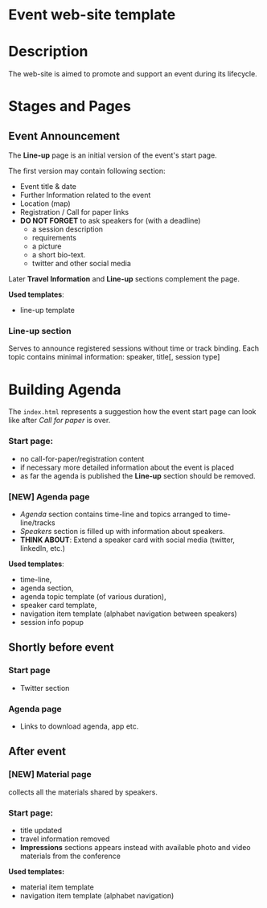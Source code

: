 Event web-site template
=======================
# Description

The web-site is aimed to promote and support an event during its lifecycle.

# Stages and Pages

## Event Announcement

The **Line-up** page is an initial version of the event's start page.

The first version may contain following section:
* Event title & date
* Further Information related to the event
* Location (map)
* Registration / Call for paper links
* **DO NOT FORGET** to ask speakers for (with a deadline)
  * a session description
  * requirements
  * a picture
  * a short bio-text.
  * twitter and other social media

Later **Travel Information** and **Line-up** sections complement the page.

**Used templates**:
* line-up template

### Line-up section

Serves to announce registered sessions without time or track binding.
Each topic contains minimal information: speaker, title\[, session type]

# Building Agenda

The `index.html` represents a suggestion how the event start page can look like after *Call for paper* is over.

### Start page:
* no call-for-paper/registration content
* if necessary more detailed information about the event is placed
* as far the agenda is published the **Line-up** section should be removed.

### [NEW] Agenda page
* *Agenda* section contains time-line and topics arranged to time-line/tracks
* *Speakers* section is filled up with information about speakers.
* **THINK ABOUT**: Extend a speaker card with social media (twitter, linkedIn, etc.)

**Used templates**:
* time-line,
* agenda section,
* agenda topic template (of various duration),
* speaker card template,
* navigation item template (alphabet navigation between speakers)
* session info popup

## Shortly before event

### Start page
* Twitter section

### Agenda page
* Links to download agenda, app etc.

## After event
### [NEW] Material page
 collects all the materials shared by speakers.

### Start page:
* title updated
* travel information removed
* **Impressions** sections appears instead with available photo and video materials from the conference

**Used templates:**
* material item template
* navigation item template (alphabet navigation)
